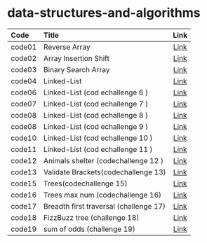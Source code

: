 # data-structures-and-algorithms




| Code   | Title                                  |                       Link                       |
|:-------|:---------------------------------------|:------------------------------------------------:|
| code01 | Reverse Array                          |      [Link](./arrayrev/ChallengeREADME.md)       |
| code02 | Array Insertion Shift                  | [Link](./array-insert-shift/ChallengeReadne2.md) |
| code03 | Binary Search Array                    |    [Link](./binarySearch/ChallengeReadme.md)     |
| code04 | Linked-List                            |          [Link](./linkedList/ReadMe.md)          |
| code06 | Linked-List (cod echallenge 6 )        |         [Link](./linkedList/readme6.md)          |
| code07 | Linked-List (cod echallenge 7 )        |         [Link](./linkedList/readme7.md)          |
| code08 | Linked-List (cod echallenge 8 )        |         [Link](./linkedList/readme8.md)          |
| code08 | Linked-List (cod echallenge 9 )        |         [Link](./linkedList/readme9.md)          |
| code10 | Linked-List (cod echallenge 10 )       |        [Link](./stackAndQueue/readme.md)         |
| code11 | Linked-List (cod echallenge 11 )       |       [Link](./stackAndQueue/readme11.md)        |
| code12 | Animals shelter (codechallenge 12 )    |       [Link](./stackAndQueue/readme12.md)        |
| code13 | Validate Brackets(codechallenge 13)    |       [Link](./stackAndQueue/readme13.md)        |
| code15 | Trees(codechallenge 15)                |            [Link](./trees/readme.md)             |
| code16 | Trees max num (codechallenge 16)       |           [Link](./trees/readme16.md)            |
| code17 | Breadth first traversal (challenge 17) |           [Link](./trees/readme17.md)            |
| code18 | FizzBuzz tree (challenge 18)           |           [Link](./trees/readme18.md)            |
| code19 | sum of odds (challenge 19)             |           [Link](./trees/readme19.md)            |



